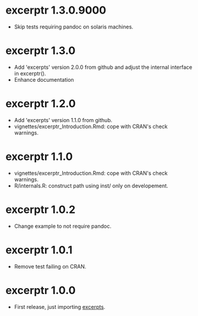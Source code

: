 # excerptr 1.3.0.9000

* Skip tests requiring pandoc on solaris machines.

# excerptr 1.3.0

* Add 'excerpts' version 2.0.0 from github and adjust the internal interface in
  excerptr().
* Enhance documentation

# excerptr 1.2.0

* Add 'excerpts' version 1.1.0 from github.
* vignettes/excerptr_Introduction.Rmd: cope with CRAN's check warnings.

# excerptr 1.1.0

* vignettes/excerptr_Introduction.Rmd: cope with CRAN's check warnings.
* R/internals.R: construct path using inst/ only on developement.

# excerptr 1.0.2

* Change example to not require pandoc.

# excerptr 1.0.1

* Remove test failing on CRAN.

# excerptr 1.0.0

* First release, just importing [excerpts](https://github.com/fvafrCU/excerpts).
